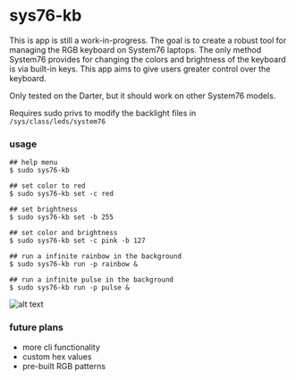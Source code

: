 # sys76-kb
This is app is still a work-in-progress. The goal is to create a robust tool for managing the RGB keyboard on System76 laptops. The only method System76 provides for changing the colors and brightness of the keyboard is via built-in keys. This app aims to give users greater control over the keyboard.

Only tested on the Darter, but it should work on other System76 models.

Requires sudo privs to modify the backlight files in `/sys/class/leds/system76`

### usage
```
## help menu
$ sudo sys76-kb

## set color to red
$ sudo sys76-kb set -c red

## set brightness
$ sudo sys76-kb set -b 255

## set color and brightness
$ sudo sys76-kb set -c pink -b 127

## run a infinite rainbow in the background
$ sudo sys76-kb run -p rainbow &

## run a infinite pulse in the background
$ sudo sys76-kb run -p pulse &

```

![alt text][loop]

[loop]: https://github.com/bambash/sys76-kb/blob/master/kb.gif "loop"

### future plans
- more cli functionality
- custom hex values
- pre-built RGB patterns
